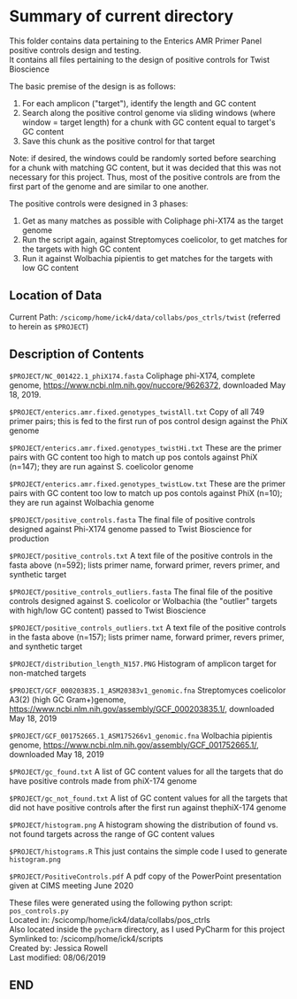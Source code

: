# Summary of current directory

This folder contains data pertaining to the Enterics AMR Primer Panel positive controls design and testing.  
It contains all files pertaining to the design of positive controls for Twist Bioscience  

The basic premise of the design is as follows:  
 1. For each amplicon ("target"), identify the length and GC content
 2. Search along the positive control genome via sliding windows (where window = target length) for a chunk with GC content equal to target's GC content
 3. Save this chunk as the positive control for that target

Note: if desired, the windows could be randomly sorted before searching for a chunk with matching GC content, but it was decided that this was not necessary for this project.  Thus, most of the positive controls are from the first part of the genome and are similar to one another.  

The positive controls were designed in 3 phases: 
 1. Get as many matches as possible with Coliphage phi-X174 as the target genome 
 2. Run the script again, against Streptomyces coelicolor, to get matches for the targets with high GC content
 3. Run it against Wolbachia pipientis to get matches for the targets with low GC content

## Location of Data

Current Path: `/scicomp/home/ick4/data/collabs/pos_ctrls/twist`  (referred to herein as `$PROJECT`)


## Description of Contents

`$PROJECT/NC_001422.1_phiX174.fasta`
Coliphage phi-X174, complete genome, https://www.ncbi.nlm.nih.gov/nuccore/9626372, downloaded May 18, 2019.

`$PROJECT/enterics.amr.fixed.genotypes_twistAll.txt`
Copy of all 749 primer pairs; this is fed to the first run of pos control design against the PhiX genome

`$PROJECT/enterics.amr.fixed.genotypes_twistHi.txt`
These are the primer pairs with GC content too high to match up pos contols against PhiX (n=147); they are run against S. coelicolor genome

`$PROJECT/enterics.amr.fixed.genotypes_twistLow.txt`
These are the primer pairs with GC content too low to match up pos contols against PhiX (n=10); they are run against Wolbachia genome

`$PROJECT/positive_controls.fasta`
The final file of positive controls designed against Phi-X174 genome passed to Twist Bioscience for production

`$PROJECT/positive_controls.txt`
A text file of the positive controls in the fasta above (n=592); lists primer name, forward primer, revers primer, and synthetic target 

`$PROJECT/positive_controls_outliers.fasta`
The final file of the positive controls designed against S. coelicolor or Wolbachia (the "outlier" targets with high/low GC content) passed to Twist Bioscience

`$PROJECT/positive_controls_outliers.txt`
A text file of the positive controls in the fasta above (n=157); lists primer name, forward primer, revers primer, and synthetic target

`$PROJECT/distribution_length_N157.PNG`
Histogram of amplicon target for non-matched targets

`$PROJECT/GCF_000203835.1_ASM20383v1_genomic.fna`
Streptomyces coelicolor A3(2) (high GC Gram+)genome, https://www.ncbi.nlm.nih.gov/assembly/GCF_000203835.1/, downloaded May 18, 2019

`$PROJECT/GCF_001752665.1_ASM175266v1_genomic.fna`
Wolbachia pipientis genome, https://www.ncbi.nlm.nih.gov/assembly/GCF_001752665.1/, downloaded May 18, 2019

`$PROJECT/gc_found.txt`
A list of GC content values for all the targets that do have positive controls made from phiX-174 genome

`$PROJECT/gc_not_found.txt`
A list of GC content values for all the targets that did not have positive controls after the first run against thephiX-174 genome

`$PROJECT/histogram.png`
A histogram showing the distribution of found vs. not found targets across the range of GC content values

`$PROJECT/histograms.R`
This just contains the simple code I used to generate `histogram.png` 

`$PROJECT/PositiveControls.pdf`
A pdf copy of the PowerPoint presentation given at CIMS meeting June 2020 
	
These files were generated using the following python script:  
`pos_controls.py`  
Located in: /scicomp/home/ick4/data/collabs/pos_ctrls  
Also located inside the `pycharm` directory, as I used PyCharm for this project  
Symlinked to: /scicomp/home/ick4/scripts  
Created by: Jessica Rowell  
Last modified: 08/06/2019  


## END
		
